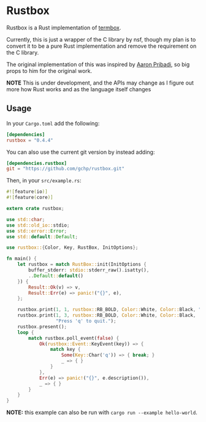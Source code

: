 # Rustbox

Rustbox is a Rust implementation of [termbox](http://github.com/nsf/termbox).

Currently, this is just a wrapper of the C library by nsf, though my plan is to convert it to be a pure Rust implementation and remove the requirement on the C library.

The original implementation of this was inspired by [Aaron Pribadi](http://github.com/apribadi/rust-termbox), so big props to him for the original work.

**NOTE** This is under development, and the APIs may change as I figure out more how Rust works and as the language itself changes


## Usage

In your `Cargo.toml` add the following:

```toml
[dependencies]
rustbox = "0.4.4"
```

You can also use the current git version by instead adding:

```toml
[dependencies.rustbox]
git = "https://github.com/gchp/rustbox.git"
```

Then, in your `src/example.rs`:

```rust
#![feature(io)]
#![feature(core)]

extern crate rustbox;

use std::char;
use std::old_io::stdio;
use std::error::Error;
use std::default::Default;

use rustbox::{Color, Key, RustBox, InitOptions};

fn main() {
    let rustbox = match RustBox::init(InitOptions {
        buffer_stderr: stdio::stderr_raw().isatty(),
        ..Default::default()
    }) {
        Result::Ok(v) => v,
        Result::Err(e) => panic!("{}", e),
    };

    rustbox.print(1, 1, rustbox::RB_BOLD, Color::White, Color::Black, "Hello, world!");
    rustbox.print(1, 3, rustbox::RB_BOLD, Color::White, Color::Black,
                  "Press 'q' to quit.");
    rustbox.present();
    loop {
        match rustbox.poll_event(false) {
            Ok(rustbox::Event::KeyEvent(key)) => {
                match key {
                    Some(Key::Char('q')) => { break; }
                    _ => { }
                }
            },
            Err(e) => panic!("{}", e.description()),
            _ => { }
        }
    }
}
```

**NOTE:** this example can also be run with `cargo run --example hello-world`.
